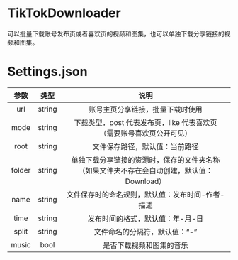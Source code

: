 # TikTokDownloader

可以批量下载账号发布页或者喜欢页的视频和图集，也可以单独下载分享链接的视频和图集。

# Settings.json

|   参数   |   类型   |                          说明                           |
|:------:|:------:|:-----------------------------------------------------:|
|  url   | string |                   账号主页分享链接，批量下载时使用                    |
|  mode  | string |      下载类型，post 代表发布页，like 代表喜欢页<br>（需要账号喜欢页公开可见）      |
|  root  | string |                    文件保存路径，默认值：当前路径                    |
| folder | string | 单独下载分享链接的资源时，保存的文件夹名称<br>（如果文件夹不存在会自动创建，默认值：Download） |
|  name  | string |               文件保存时的命名规则，默认值：发布时间-作者-描述               |
|  time  | string |                   发布时间的格式，默认值：年-月-日                   |
| split  | string |                   文件命名的分隔符，默认值：“-”                    |
| music  |  bool  |                     是否下载视频和图集的音乐                      |


